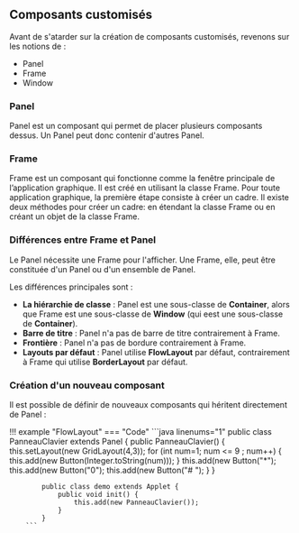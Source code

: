 ## Composants customisés

Avant de s'atarder sur la création de composants customisés, revenons sur les notions de :

- Panel
- Frame
- Window

### Panel

Panel est un composant qui permet de placer plusieurs composants dessus. Un Panel peut donc contenir d'autres Panel.

### Frame

Frame est un composant qui fonctionne comme la fenêtre principale de l’application graphique. Il est créé en utilisant la classe Frame. Pour toute application graphique, la première étape consiste à créer un cadre. Il existe deux méthodes pour créer un cadre: en étendant la classe Frame ou en créant un objet de la classe Frame.

### Différences entre Frame et Panel

Le Panel nécessite une Frame pour l'afficher. Une Frame, elle, peut être constituée d'un Panel ou d'un ensemble de Panel.

Les différences principales sont :

- **La hiérarchie de classe** : Panel est une sous-classe de **Container**, alors que Frame est une sous-classe de **Window** (qui eest une sous-classe de **Container**). 
- **Barre de titre** : Panel n'a pas de barre de titre contrairement à Frame.
- **Frontière** : Panel n'a pas de bordure contrairement à Frame.
- **Layouts par défaut** : Panel utilise **FlowLayout** par défaut, contrairement à Frame qui utilise **BorderLayout** par défaut.

### Création d'un nouveau composant

Il est possible de définir de nouveaux composants qui héritent directement de Panel :

!!! example "FlowLayout"
	=== "Code"
		```java linenums="1"
			public class PanneauClavier extends Panel {
   				public PanneauClavier() {
      				this.setLayout(new GridLayout(4,3));
      				for (int num=1; num <= 9 ; num++) {
        				this.add(new Button(Integer.toString(num)));
      				}
      				this.add(new Button("*");
      				this.add(new Button("0");
      				this.add(new Button("# ");
   				}
			}

			public class demo extends Applet {
   				public void init() { 
   					this.add(new PanneauClavier()); 
   				}
			}
		```